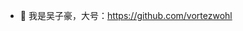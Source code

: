 - 👋 我是吴子豪，大号：https://github.com/vortezwohl

<!---
zihaowu-hirain/zihaowu-hirain is a ✨ special ✨ repository because its `README.md` (this file) appears on your GitHub profile.
You can click the Preview link to take a look at your changes.
--->
